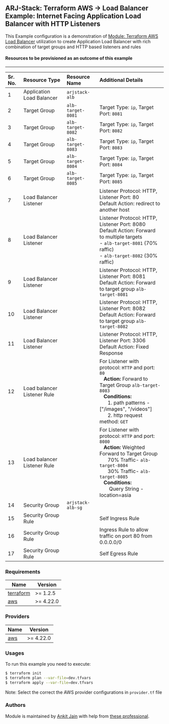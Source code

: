 ## ARJ-Stack: Terraform AWS -> Load Balancer Example: Internet Facing Application Load Balancer with HTTP Listeners

This Example configuration is a demonstration of [Module: Terraform AWS Load Balancer](https://github.com/arjstack/terraform-aws-load-balancer) utilization to create Application Load Balancer with rich combination of target groups and HTTP based listeners and rules

#### Resources to be provisioned as an outcome of this example
---

| Sr. No. | Resource Type | Resource Name | Additional Details |
|:------|:------|:------|:------|
| 1 | Application Load Balancer | `arjstack-alb` |  |
| 2 | Target Group | `alb-target-8081` | Target Type: `ip`, Target Port: `8081` |
| 3 | Target Group | `alb-target-8082` | Target Type: `ip`, Target Port: `8082` |
| 4 | Target Group | `alb-target-8083` | Target Type: `ip`, Target Port: `8083` |
| 5 | Target Group | `alb-target-8084` | Target Type: `ip`, Target Port: `8084` |
| 6 | Target Group | `alb-target-8085` | Target Type: `ip`, Target Port: `8085` |
| 7 | Load Balancer Listener |  | Listener Protocol: HTTP, Listener Port: 80<br>Default Action: redirect to another host |
| 8 | Load Balancer Listener |  | Listener Protocol: HTTP, Listener Port: 8080<br>Default Action: Forward to multiple targets <br>- `alb-target-8081` (70% raffic)<br>- `alb-target-8082` (30% raffic) |
| 9 | Load Balancer Listener |  | Listener Protocol: HTTP, Listener Port: 8081<br>Default Action: Forward to target group `alb-target-8081` |
| 10 | Load Balancer Listener |  | Listener Protocol: HTTP, Listener Port: 8082<br>Default Action: Forward to target group `alb-target-8082` |
| 11 | Load Balancer Listener |  | Listener Protocol: HTTP, Listener Port: 3306<br>Default Action: Fixed Response |
| 12 | Load balancer Listener Rule |  | For Listener with protocol: `HTTP` and port: `80`<br>&nbsp;&nbsp;&nbsp;<b>Action:</b> Forward to Target Group `alb-target-8083`<br>&nbsp;&nbsp;&nbsp;<b>Conditions:</b><br>&nbsp;&nbsp;&nbsp;&nbsp;&nbsp;&nbsp;1. path patterns - ["/images", "/videos"]<br>&nbsp;&nbsp;&nbsp;&nbsp;&nbsp;&nbsp;2. http request method: `GET` |
| 13 | Load balancer Listener Rule |  | For Listener with protocol: `HTTP` and port: `8080`<br>&nbsp;&nbsp;&nbsp;<b>Action:</b> Weighted Forward to Target Group<br>&nbsp;&nbsp;&nbsp;&nbsp;&nbsp;&nbsp;70% Traffic- `alb-target-8084`<br>&nbsp;&nbsp;&nbsp;&nbsp;&nbsp;&nbsp;30% Traffic- `alb-target-8085`<br>&nbsp;&nbsp;&nbsp;<b>Conditions:</b><br>&nbsp;&nbsp;&nbsp;&nbsp;&nbsp;&nbsp;  Query String - location=asia |
| 14 | Security Group | `arjstack-alb-sg` |  |
| 15 | Security Group Rule |  | Self Ingress Rule |
| 16 | Security Group Rule |  | Ingress Rule to allow traffic on port 80 from 0.0.0.0/0 |
| 17 | Security Group Rule |  | Self Egress Rule |

### Requirements

| Name | Version |
|------|---------|
| <a name="requirement_terraform"></a> [terraform](#requirement\_terraform) | >= 1.2.5 |
| <a name="requirement_aws"></a> [aws](#requirement\_aws) | >= 4.22.0 |

### Providers

| Name | Version |
|------|---------|
| <a name="provider_aws"></a> [aws](#provider\_aws) | >= 4.22.0 |

### Usages

To run this example you need to execute:

```bash
$ terraform init
$ terraform plan --var-file=dev.tfvars
$ terraform apply --var-file=dev.tfvars
```

Note: Select the correct the AWS provider configurations in `provider.tf` file

### Authors

Module is maintained by [Ankit Jain](https://github.com/ankit-jn) with help from [these professional](https://github.com/arjstack/terraform-aws-examples/graphs/contributors).